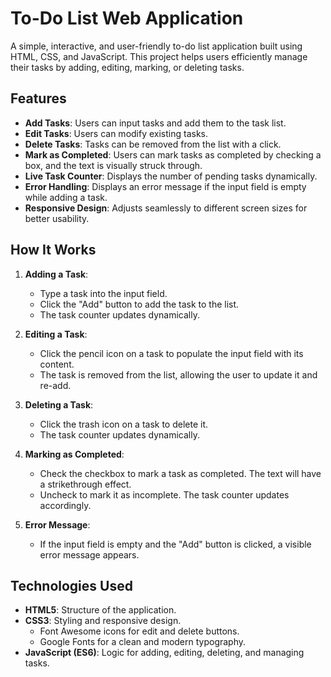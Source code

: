 # To-Do List Web Application

A simple, interactive, and user-friendly to-do list application built using HTML, CSS, and JavaScript. This project helps users efficiently manage their tasks by adding, editing, marking, or deleting tasks.

## Features

- **Add Tasks**: Users can input tasks and add them to the task list.
- **Edit Tasks**: Users can modify existing tasks.
- **Delete Tasks**: Tasks can be removed from the list with a click.
- **Mark as Completed**: Users can mark tasks as completed by checking a box, and the text is visually struck through.
- **Live Task Counter**: Displays the number of pending tasks dynamically.
- **Error Handling**: Displays an error message if the input field is empty while adding a task.
- **Responsive Design**: Adjusts seamlessly to different screen sizes for better usability.

## How It Works

1. **Adding a Task**:

   - Type a task into the input field.
   - Click the "Add" button to add the task to the list.
   - The task counter updates dynamically.

2. **Editing a Task**:

   - Click the pencil icon on a task to populate the input field with its content.
   - The task is removed from the list, allowing the user to update it and re-add.

3. **Deleting a Task**:

   - Click the trash icon on a task to delete it.
   - The task counter updates dynamically.

4. **Marking as Completed**:

   - Check the checkbox to mark a task as completed. The text will have a strikethrough effect.
   - Uncheck to mark it as incomplete. The task counter updates accordingly.

5. **Error Message**:
   - If the input field is empty and the "Add" button is clicked, a visible error message appears.

## Technologies Used

- **HTML5**: Structure of the application.
- **CSS3**: Styling and responsive design.
  - Font Awesome icons for edit and delete buttons.
  - Google Fonts for a clean and modern typography.
- **JavaScript (ES6)**: Logic for adding, editing, deleting, and managing tasks.
